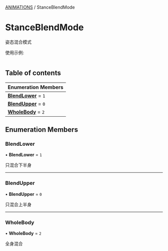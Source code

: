 [ANIMATIONS](../groups/Core.ANIMATIONS.md) / StanceBlendMode

# StanceBlendMode <Badge type="tip" text="Enumeration" /> <Score text="StanceBlendMode" />

姿态混合模式

使用示例:
```ts
```

## Table of contents

| Enumeration Members |
| :-----|
| **[BlendLower](mw.StanceBlendMode.md#blendlower)** = ``1`` <br> |
| **[BlendUpper](mw.StanceBlendMode.md#blendupper)** = ``0`` <br> |
| **[WholeBody](mw.StanceBlendMode.md#wholebody)** = ``2`` <br> |

## Enumeration Members

### BlendLower <Score text="BlendLower" /> 

• **BlendLower** = ``1``

只混合下半身

___

### BlendUpper <Score text="BlendUpper" /> 

• **BlendUpper** = ``0``

只混合上半身

___

### WholeBody <Score text="WholeBody" /> 

• **WholeBody** = ``2``

全身混合
